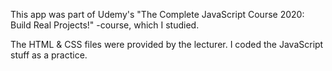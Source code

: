 This app was part of Udemy's "The Complete JavaScript Course 2020: Build Real Projects!" -course, which I studied.

The HTML & CSS files were provided by the lecturer. I coded the JavaScript stuff as a practice.
